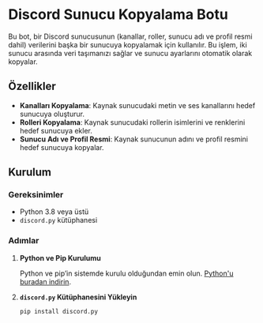 # Discord Sunucu Kopyalama Botu

Bu bot, bir Discord sunucusunun (kanallar, roller, sunucu adı ve profil resmi dahil) verilerini başka bir sunucuya kopyalamak için kullanılır. Bu işlem, iki sunucu arasında veri taşımanızı sağlar ve sunucu ayarlarını otomatik olarak kopyalar.

## Özellikler

- **Kanalları Kopyalama**: Kaynak sunucudaki metin ve ses kanallarını hedef sunucuya oluşturur.
- **Rolleri Kopyalama**: Kaynak sunucudaki rollerin isimlerini ve renklerini hedef sunucuya ekler.
- **Sunucu Adı ve Profil Resmi**: Kaynak sunucunun adını ve profil resmini hedef sunucuya kopyalar.

## Kurulum

### Gereksinimler

- Python 3.8 veya üstü
- `discord.py` kütüphanesi

### Adımlar

1. **Python ve Pip Kurulumu**

   Python ve pip’in sistemde kurulu olduğundan emin olun. [Python'u buradan indirin](https://www.python.org/downloads/).

2. **`discord.py` Kütüphanesini Yükleyin**

   ```bash
   pip install discord.py
